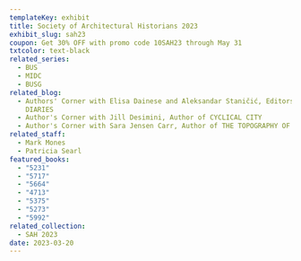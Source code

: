 ```yaml
---
templateKey: exhibit
title: Society of Architectural Historians 2023
exhibit_slug: sah23
coupon: Get 30% OFF with promo code 10SAH23 through May 31
txtcolor: text-black
related_series:
  - BUS
  - MIDC
  - BUSG
related_blog:
  - Authors' Corner with Elisa Dainese and Aleksandar Staničić, Editors of WAR
    DIARIES
  - Author's Corner with Jill Desimini, Author of CYCLICAL CITY
  - Author's Corner with Sara Jensen Carr, Author of THE TOPOGRAPHY OF WELLNESS
related_staff:
  - Mark Mones
  - Patricia Searl
featured_books:
  - "5231"
  - "5717"
  - "5664"
  - "4713"
  - "5375"
  - "5273"
  - "5992"
related_collection:
  - SAH 2023
date: 2023-03-20
---
```

